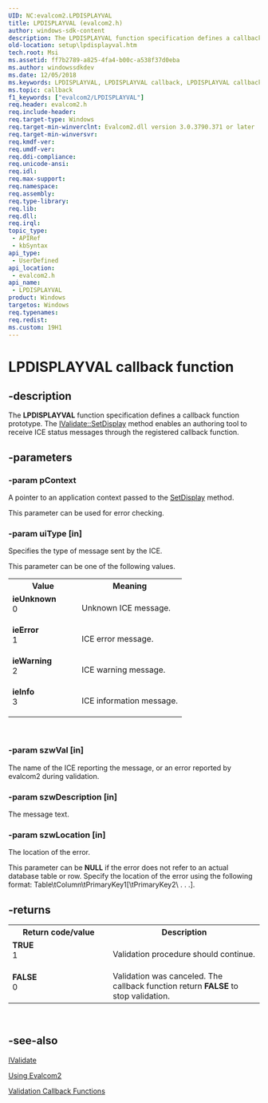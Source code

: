 ```yaml
---
UID: NC:evalcom2.LPDISPLAYVAL
title: LPDISPLAYVAL (evalcom2.h)
author: windows-sdk-content
description: The LPDISPLAYVAL function specification defines a callback function prototype. The IValidate::SetDisplay method enables an authoring tool to receive ICE status messages through the registered callback function.
old-location: setup\lpdisplayval.htm
tech.root: Msi
ms.assetid: ff7b2789-a825-4fa4-b00c-a538f37d0eba
ms.author: windowssdkdev
ms.date: 12/05/2018
ms.keywords: LPDISPLAYVAL, LPDISPLAYVAL callback, LPDISPLAYVAL callback function, evalcom2/LPDISPLAYVAL, ieError, ieInfo, ieUnknown, ieWarning, setup.lpdisplayval
ms.topic: callback
f1_keywords: ["evalcom2/LPDISPLAYVAL"]
req.header: evalcom2.h
req.include-header: 
req.target-type: Windows
req.target-min-winverclnt: Evalcom2.dll version 3.0.3790.371 or later
req.target-min-winversvr: 
req.kmdf-ver: 
req.umdf-ver: 
req.ddi-compliance: 
req.unicode-ansi: 
req.idl: 
req.max-support: 
req.namespace: 
req.assembly: 
req.type-library: 
req.lib: 
req.dll: 
req.irql: 
topic_type:
 - APIRef
 - kbSyntax
api_type:
 - UserDefined
api_location:
 - evalcom2.h
api_name:
 - LPDISPLAYVAL
product: Windows
targetos: Windows
req.typenames: 
req.redist: 
ms.custom: 19H1
---
```


# LPDISPLAYVAL callback function


## -description


The <b>LPDISPLAYVAL</b> function specification defines a callback function prototype. The <a href="https://docs.microsoft.com/windows/desktop/api/evalcom2/nf-evalcom2-ivalidate-setdisplay">IValidate::SetDisplay</a> method enables an authoring tool to receive ICE status messages through the registered callback function.


## -parameters




### -param pContext

A pointer to an application context passed to the <a href="https://docs.microsoft.com/windows/desktop/api/evalcom2/nf-evalcom2-ivalidate-setdisplay">SetDisplay</a> method. 

This parameter can be used for error checking.


### -param uiType [in]

Specifies the type of message sent by the ICE. 

This parameter can be one of the following values.

<table>
<tr>
<th>Value</th>
<th>Meaning</th>
</tr>
<tr>
<td width="40%"><a id="ieUnknown"></a><a id="ieunknown"></a><a id="IEUNKNOWN"></a><dl>
<dt><b>ieUnknown</b></dt>
<dt>0</dt>
</dl>
</td>
<td width="60%">
Unknown ICE message.

</td>
</tr>
<tr>
<td width="40%"><a id="ieError"></a><a id="ieerror"></a><a id="IEERROR"></a><dl>
<dt><b>ieError</b></dt>
<dt>1</dt>
</dl>
</td>
<td width="60%">
ICE error message.

</td>
</tr>
<tr>
<td width="40%"><a id="ieWarning"></a><a id="iewarning"></a><a id="IEWARNING"></a><dl>
<dt><b>ieWarning</b></dt>
<dt>2</dt>
</dl>
</td>
<td width="60%">
ICE warning message.

</td>
</tr>
<tr>
<td width="40%"><a id="ieInfo"></a><a id="ieinfo"></a><a id="IEINFO"></a><dl>
<dt><b>ieInfo</b></dt>
<dt>3</dt>
</dl>
</td>
<td width="60%">
ICE information message.

</td>
</tr>
</table>
 


### -param szwVal [in]

The name of the ICE reporting the message, or an error reported by evalcom2 during validation.


### -param szwDescription [in]

The message text.


### -param szwLocation [in]

The location of the error. 

This parameter can be <b>NULL</b> if the error does not refer to an actual database table or row. Specify the location of the error using the following format: Table\tColumn\tPrimaryKey1[\tPrimaryKey2\ . . .]. 


## -returns



<table>
<tr>
<th>Return code/value</th>
<th>Description</th>
</tr>
<tr>
<td width="40%">
<dl>
<dt><b><b>TRUE</b></b></dt>
<dt>1</dt>
</dl>
</td>
<td width="60%">
Validation procedure should continue.

</td>
</tr>
<tr>
<td width="40%">
<dl>
<dt><b><b>FALSE</b></b></dt>
<dt>0</dt>
</dl>
</td>
<td width="60%">
Validation was canceled. The callback function return <b>FALSE</b> to stop validation.

</td>
</tr>
</table>
 




## -see-also




<a href="https://docs.microsoft.com/windows/desktop/api/evalcom2/nn-evalcom2-ivalidate">IValidate</a>



<a href="https://docs.microsoft.com/windows/desktop/Msi/using-evalcom2">Using Evalcom2</a>



<a href="https://docs.microsoft.com/windows/desktop/Msi/validation-callback-functions">Validation Callback Functions</a>
 

 

